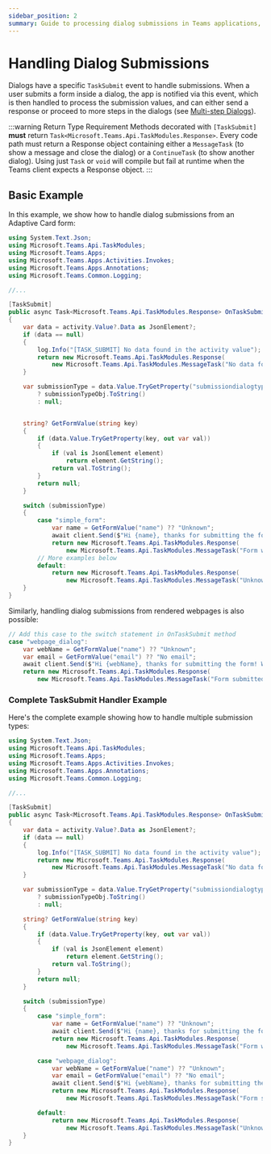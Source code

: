 ```yaml
---
sidebar_position: 2
summary: Guide to processing dialog submissions in Teams applications, showing how to handle form data from both Adaptive Cards and web pages using the dialog.submit event handler with examples for different submission types.
---
```


# Handling Dialog Submissions

Dialogs have a specific `TaskSubmit` event to handle submissions. When a user submits a form inside a dialog, the app is notified via this event, which is then handled to process the submission values, and can either send a response or proceed to more steps in the dialogs (see [Multi-step Dialogs](./handling-multi-step-forms)).

:::warning Return Type Requirement
Methods decorated with `[TaskSubmit]` **must** return `Task<Microsoft.Teams.Api.TaskModules.Response>`. Every code path must return a Response object containing either a `MessageTask` (to show a message and close the dialog) or a `ContinueTask` (to show another dialog). Using just `Task` or `void` will compile but fail at runtime when the Teams client expects a Response object.
:::

## Basic Example

In this example, we show how to handle dialog submissions from an Adaptive Card form:

```csharp
using System.Text.Json;
using Microsoft.Teams.Api.TaskModules;
using Microsoft.Teams.Apps;
using Microsoft.Teams.Apps.Activities.Invokes;
using Microsoft.Teams.Apps.Annotations;
using Microsoft.Teams.Common.Logging;

//...

[TaskSubmit]
public async Task<Microsoft.Teams.Api.TaskModules.Response> OnTaskSubmit([Context] Tasks.SubmitActivity activity, [Context] IContext.Client client, [Context] ILogger log)
{
    var data = activity.Value?.Data as JsonElement?;
    if (data == null)
    {
        log.Info("[TASK_SUBMIT] No data found in the activity value");
        return new Microsoft.Teams.Api.TaskModules.Response(
            new Microsoft.Teams.Api.TaskModules.MessageTask("No data found in the activity value"));
    }

    var submissionType = data.Value.TryGetProperty("submissiondialogtype", out var submissionTypeObj) && submissionTypeObj.ValueKind == JsonValueKind.String
        ? submissionTypeObj.ToString()
        : null;


    string? GetFormValue(string key)
    {
        if (data.Value.TryGetProperty(key, out var val))
        {
            if (val is JsonElement element)
                return element.GetString();
            return val.ToString();
        }
        return null;
    }

    switch (submissionType)
    {
        case "simple_form":
            var name = GetFormValue("name") ?? "Unknown";
            await client.Send($"Hi {name}, thanks for submitting the form!");
            return new Microsoft.Teams.Api.TaskModules.Response(
                new Microsoft.Teams.Api.TaskModules.MessageTask("Form was submitted"));
        // More examples below
        default:
            return new Microsoft.Teams.Api.TaskModules.Response(
                new Microsoft.Teams.Api.TaskModules.MessageTask("Unknown submission type"));
    }
}
```

Similarly, handling dialog submissions from rendered webpages is also possible:

```csharp
// Add this case to the switch statement in OnTaskSubmit method
case "webpage_dialog":
    var webName = GetFormValue("name") ?? "Unknown";
    var email = GetFormValue("email") ?? "No email";
    await client.Send($"Hi {webName}, thanks for submitting the form! We got that your email is {email}");
    return new Microsoft.Teams.Api.TaskModules.Response(
        new Microsoft.Teams.Api.TaskModules.MessageTask("Form submitted successfully"));
```

### Complete TaskSubmit Handler Example

Here's the complete example showing how to handle multiple submission types:

```csharp
using System.Text.Json;
using Microsoft.Teams.Api.TaskModules;
using Microsoft.Teams.Apps;
using Microsoft.Teams.Apps.Activities.Invokes;
using Microsoft.Teams.Apps.Annotations;
using Microsoft.Teams.Common.Logging;

//...

[TaskSubmit]
public async Task<Microsoft.Teams.Api.TaskModules.Response> OnTaskSubmit([Context] Tasks.SubmitActivity activity, [Context] IContext.Client client, [Context] ILogger log)
{
    var data = activity.Value?.Data as JsonElement?;
    if (data == null)
    {
        log.Info("[TASK_SUBMIT] No data found in the activity value");
        return new Microsoft.Teams.Api.TaskModules.Response(
            new Microsoft.Teams.Api.TaskModules.MessageTask("No data found in the activity value"));
    }

    var submissionType = data.Value.TryGetProperty("submissiondialogtype", out var submissionTypeObj) && submissionTypeObj.ValueKind == JsonValueKind.String
        ? submissionTypeObj.ToString()
        : null;

    string? GetFormValue(string key)
    {
        if (data.Value.TryGetProperty(key, out var val))
        {
            if (val is JsonElement element)
                return element.GetString();
            return val.ToString();
        }
        return null;
    }

    switch (submissionType)
    {
        case "simple_form":
            var name = GetFormValue("name") ?? "Unknown";
            await client.Send($"Hi {name}, thanks for submitting the form!");
            return new Microsoft.Teams.Api.TaskModules.Response(
                new Microsoft.Teams.Api.TaskModules.MessageTask("Form was submitted"));

        case "webpage_dialog":
            var webName = GetFormValue("name") ?? "Unknown";
            var email = GetFormValue("email") ?? "No email";
            await client.Send($"Hi {webName}, thanks for submitting the form! We got that your email is {email}");
            return new Microsoft.Teams.Api.TaskModules.Response(
                new Microsoft.Teams.Api.TaskModules.MessageTask("Form submitted successfully"));

        default:
            return new Microsoft.Teams.Api.TaskModules.Response(
                new Microsoft.Teams.Api.TaskModules.MessageTask("Unknown submission type"));
    }
}
```
